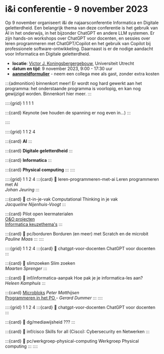 # i&i conferentie - 9 november 2023

Op 9 november organiseert i&i de najaarsconferentie Informatica en Digitale
geletterdheid. Een belangrijk thema van deze conferentie is het gebruik van AI
in het onderwijs, in het bijzonder ChatGPT en andere LLM systemen. Er zijn
hands-on workshops over ChatGPT voor docenten, en sessies over leren
programmeren met ChatGPT/Copilot en het gebruik van Copilot bij professionele
software-ontwikkeling. Daarnaast is er de nodige aandacht voor Informatica en
Digitale geletterdheid.

* **locatie**: [Victor J. Koningsbergergebouw](https://www.uu.nl/victor-j-koningsbergergebouw),
  Universiteit Utrecht  
* **datum en tijd**: 9 november 2023, 9:00 - 17:30 uur
* [**aanmeldformulier**](https://www.smink-registratie.nl/ieni/) - 
  neem een collega mee als gast, zonder extra kosten

:::{admonition} binnenkort meer!
Er wordt nog hard gewerkt aan het programma: 
het onderstaande programma is voorlopig, en kan nog gewijzigd worden.
Binnenkort hier meer. 
:::

::::{grid} 1 1 1 1

:::{card} Keynote
(we houden de spanning er nog even in...)
:::

::::

::::{grid} 1 1 2 4

:::{card}
**AI**
:::

:::{card}
**Digitale geletterdheid**
:::

:::{card}
**Informatica**
:::

:::{card}
**Physical computing**
:::
::::

::::{grid} 1 1 2 4
:::{card}
:link: leren-programmeren-met-ai
Leren programmeren met AI  
*Johan Jeuring*
:::

:::{card}
:link: ct-in-je-vak
Computational Thinking in je vak  
*Jacqueline Nijenhuis-Voogt*
:::

:::{card}
Pilot open leermaterialen  
[O&O projecten](inf/pilot-oeno-inf)  
[Informatica keuzethema's](inf/keuzethemas)
:::

:::{card}
:link: pc/borduren
Borduren (en meer) met Scratch en de microbit  
*Pauline Maas*
:::
::::

::::{grid} 1 1 2 4
:::{card}
:link: chatgpt-voor-docenten
ChatGPT voor docenten
:::

:::{card}
:link: slimzoeken
Slim zoeken  
*Maarten Sprenger*
:::

:::{card}
:link: inf/informatica-aanpak
Hoe pak je je informatica-les aan?  
*Heleen Kamphuis*
:::

:::{card}
[Microbloks](pc/microblocks) *Peter Matthijsen*  
[Programmeren in het PO ](pc/po-programmeren) - *Gerard Dummer*
:::
::::

::::{grid} 1 1 2 4
:::{card}
:link: chatgpt-voor-docenten
ChatGPT voor docenten
:::

:::{card}
:link: dg/mediawijsheid
???
:::

:::{card}
:link: inf/cisco
Skills for all (Cisco): Cybersecurity en Netwerken
:::

:::{card}
:link: pc/werkgroep-physical-computing
Werkgroep Physical computing
:::
::::